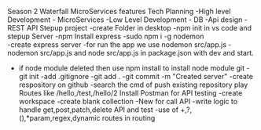 Season 2
Waterfall
MicroServices
features
Tech Planning
-High level Development - MicroServices
-Low Level Development - DB
-Api design - REST API
Stepup project
-create Folder in desktop
-npm init in vs code and stepup
Server
-npm Install express
-sudo npm i -g nodemon  
-create express server
-for run the app we use nodemon src/app.js
-nodemon src/app.js and node src/app.js in package.json with dev and start.
- if node module deleted then use npm install to install node module
git 
-git init
-add .gitignore
-git add .
-git commit -m "Created server"
-create respository on github
-search the cmd of push existing repository
play Routes like /hello,/test,/hello/2
Install Postman for API testing 
-create workspace
-create blank collection
-New for call API
-write logic to handle get,post,patch,delete API and test 
-use of +,?,(),*param,regex,dynamic routes in routing